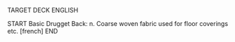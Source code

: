 TARGET DECK
ENGLISH

START
Basic
Drugget
Back: n. Coarse woven fabric used for floor coverings etc. [french]
END
